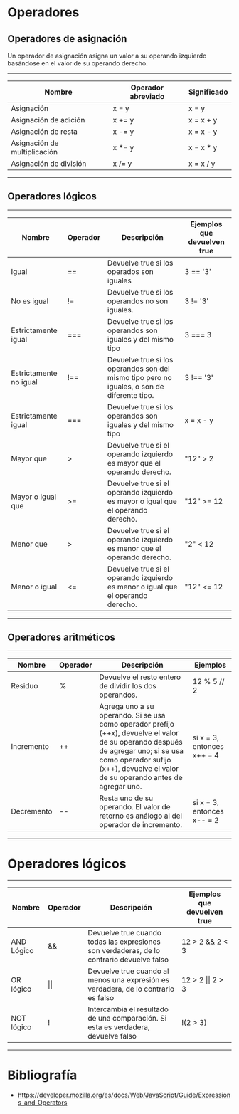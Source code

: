 # Operadores
## Operadores de asignación
Un operador de asignación asigna un valor a su operando izquierdo basándose en el valor de su operando derecho.

-------------------------------------------------------------------
| Nombre                       | Operador abreviado | Significado |
|------------------------------|--------------------|-------------|
| Asignación                   | x = y              | x = y       |
| Asignación de adición        | x += y             | x = x + y   |
| Asignación de resta          | x -= y             | x = x - y   |
| Asignación de multiplicación | x *= y             | x = x * y   |
| Asignación de división       | x /= y             | x = x / y   |
-------------------------------------------------------------------

## Operadores lógicos

----------------------------------------------------------------------------------------------------------------------------------------------------------------------
| Nombre                       | Operador | Descripción                                                                                | Ejemplos que devuelven true |
|------------------------------|----------|--------------------------------------------------------------------------------------------|-----------------------------|
| Igual                        | ==       | Devuelve true si los operados son iguales                                                  | 3 == '3'                    |
| No es igual                  | !=       | Devuelve true si los operandos no son iguales.                                             | 3 != '3'                    |
| Estrictamente igual          | ===      | Devuelve true si los operandos son iguales y del mismo tipo                                | 3 === 3                     |
| Estrictamente no igual       | !==      | Devuelve true si los operandos son del mismo tipo pero no iguales, o son de diferente tipo.| 3 !== '3'                   |
| Estrictamente igual          | ===      | Devuelve true si los operandos son iguales y del mismo tipo                                | x = x - y                   |
| Mayor que                    | >        | Devuelve true si el operando izquierdo es mayor que el operando derecho.                   | "12" > 2                    |
| Mayor o igual que            | >=       | Devuelve true si el operando izquierdo es mayor o igual que el operando derecho.           | "12" >= 12                  |
| Menor que                    | >        | Devuelve true si el operando izquierdo es menor que el operando derecho.                   | "2" < 12                    |
| Menor o igual                | <=       | Devuelve true si el operando izquierdo es menor o igual que el operando derecho.           | "12" <= 12                  |
----------------------------------------------------------------------------------------------------------------------------------------------------------------------

## Operadores aritméticos

----------------------------------------------------------------------------------------------------------------------------------------------------------------------
| Nombre                       | Operador | Descripción                                                                                | Ejemplos                    |
|------------------------------|----------|--------------------------------------------------------------------------------------------|-----------------------------|
| Residuo                      | %        | Devuelve el resto entero de dividir los dos operandos.                                     | 12 % 5 // 2                 |
| Incremento                   | ++       | Agrega uno a su operando. Si se usa como operador prefijo (++x), devuelve el valor de su operando después de agregar uno; si se usa como operador sufijo (x++), devuelve el valor de su operando antes de agregar uno.                                           | si x = 3, entonces x++ = 4  |
| Decremento                   | --       | Resta uno de su operando. El valor de retorno es análogo al del operador de incremento.    | si x = 3, entonces x-- = 2  |
----------------------------------------------------------------------------------------------------------------------------------------------------------------------

# Operadores lógicos
----------------------------------------------------------------------------------------------------------------------------------------------------------------------
| Nombre                       | Operador | Descripción                                                                                | Ejemplos que devuelven true |
|------------------------------|----------|--------------------------------------------------------------------------------------------|-----------------------------|
| AND Lógico                   | &&       | Devuelve true cuando todas las expresiones son verdaderas, de lo contrario devuelve falso  | 12 > 2 && 2 < 3             |
| OR lógico                    | \|\|       | Devuelve true cuando al menos una expresión es verdadera, de lo contrario es falso         | 12 > 2 \|\| 2 > 3             |
| NOT lógico                   | !        | Intercambia el resultado de una comparación. Si esta es verdadera, devuelve falso          | !(2 > 3)                    |
----------------------------------------------------------------------------------------------------------------------------------------------------------------------

# Bibliografía
- https://developer.mozilla.org/es/docs/Web/JavaScript/Guide/Expressions_and_Operators
